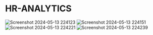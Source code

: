 # HR-ANALYTICS



![Screenshot 2024-05-13 224123](https://github.com/sushmit313/HR-ANALYTICS/assets/165633268/3f9f9b29-2471-4557-9c1c-7de526d54646)
![Screenshot 2024-05-13 224151](https://github.com/sushmit313/HR-ANALYTICS/assets/165633268/512a9dc3-fba1-4c93-b6c1-36464162c6a5)
![Screenshot 2024-05-13 224221](https://github.com/sushmit313/HR-ANALYTICS/assets/165633268/99e24089-fc86-4d18-99de-17a13df4c48e)
![Screenshot 2024-05-13 224239](https://github.com/sushmit313/HR-ANALYTICS/assets/165633268/33c78c91-e390-4f6e-9f7b-4a1e7f29f1b6)
